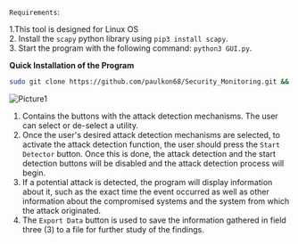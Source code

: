 `Requirements`:

1.This tool is designed for Linux OS\
2. Install the `scapy` python library using `pip3 install scapy`.\
3. Start the program with the following command: `python3 GUI.py`.

**Quick Installation of the Program**

```bash
sudo git clone https://github.com/paulkon68/Security_Monitoring.git && pip3 install scapy && cd Security_Monitoring/ && python3 GUI.py 
```
![Picture1](https://github.com/user-attachments/assets/4c764e69-1e03-43d9-b904-45789b92723c)

1. Contains the buttons with the attack detection mechanisms. The user can select or de-select a utility.
2. Once the user's desired attack detection mechanisms are selected, to activate the attack detection function, the user should press the `Start Detector` button. Once this is done, the attack detection and the start detection buttons will be disabled and the attack detection process will begin.
3. If a potential attack is detected, the program will display information about it, such as the exact time the event occurred as well as other information about the compromised systems and the system from which the attack originated.
4. The `Export Data` button is used to save the information gathered in field three (3) to a file for further study of the findings.
